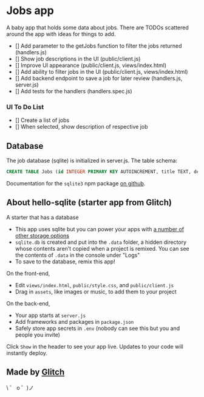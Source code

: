 # Jobs app

A baby app that holds some data about jobs. There are TODOs scattered around the app with ideas for things to add.

- [] Add parameter to the getJobs function to filter the jobs returned (handlers.js)
- [] Show job descriptions in the UI (public/client.js)
- [] Improve UI appearance (public/client.js, views/index.html)
- [] Add ability to filter jobs in the UI (public/client.js, views/index.html)
- [] Add backend endpoint to save a job for later review (handlers.js, server.js)
- [] Add tests for the handlers (handlers.spec.js)

### UI To Do List
- [] Create a list of jobs
- [] When selected, show description of respective job

## Database

The job database (sqlite) is initialized in server.js. The table schema:

```sql
CREATE TABLE Jobs (id INTEGER PRIMARY KEY AUTOINCREMENT, title TEXT, description TEXT, location TEXT)
```

Documentation for the `sqlite3` npm package [on github](https://github.com/TryGhost/node-sqlite3/wiki/API).

## About hello-sqlite (starter app from Glitch)

A starter that has a database

- This app uses sqlite but you can power your apps with [a number of other storage options](https://glitch.com/storage)
- `sqlite.db` is created and put into the `.data` folder, a hidden directory whose contents aren’t copied when a project is remixed. You can see the contents of `.data` in the console under "Logs"
- To save to the database, remix this app!

On the front-end,

- Edit `views/index.html`, `public/style.css`, and `public/client.js`
- Drag in `assets`, like images or music, to add them to your project

On the back-end,

- Your app starts at `server.js`
- Add frameworks and packages in `package.json`
- Safely store app secrets in `.env` (nobody can see this but you and people you invite)

Click `Show` in the header to see your app live. Updates to your code will instantly deploy.

## Made by [Glitch](https://glitch.com/)

\ ゜ o ゜)ノ
